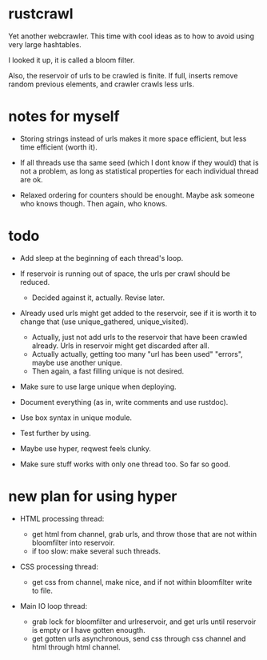 # rustcrawl

Yet another webcrawler. This time with cool ideas as to how to avoid using very large hashtables.

I looked it up, it is called a bloom filter.

Also, the reservoir of urls to be crawled is finite. If full, inserts remove random previous elements, and crawler crawls less urls.

# notes for myself

 - Storing strings instead of urls makes it more space efficient, but less time efficient (worth it).

 - If all threads use tha same seed (which I dont know if they would) that is not a problem, as long as statistical properties for each individual thread are ok.

 - Relaxed ordering for counters should be enought. Maybe ask someone who knows though. Then again, who knows.

# todo

 - Add sleep at the beginning of each thread's loop.

 - If reservoir is running out of space, the urls per crawl should be reduced.
    - Decided against it, actually. Revise later.

 - Already used urls might get added to the reservoir, see if it is worth it to change that (use unique_gathered, unique_visited).
    - Actually, just not add urls to the reservoir that have been crawled already. Urls in reservoir might get discarded after all.
    - Actually actually, getting too many "url has been used" "errors", maybe use another unique.
    - Then again, a fast filling unique is not desired.

 <!-- - Add a check/set in one method to unique. -->

<!--  - Add logger struct that logs errors.
    - Actually, maybe just print to stdout (or stderr). -->

 - Make sure to use large unique when deploying.

 <!-- - Use atomic counter to count gathered and visited pages. Maybe log this every so often. Also count css files. -->

 - Document everything (as in, write comments and use rustdoc).

 - Use box syntax in unique module.

 - Test further by using.

 - Maybe use hyper, reqwest feels clunky.

 - Make sure stuff works with only one thread too. So far so good.

# new plan for using hyper

 - HTML processing thread:
    - get html from channel, grab urls, and throw those that are not within bloomfilter into reservoir.
    - if too slow: make several such threads.

 - CSS processing thread:
    - get css from channel, make nice, and if not within bloomfilter write to file.

 - Main IO loop thread:
    - grab lock for bloomfilter and urlreservoir, and get urls until reservoir is empty or I have gotten enougth.
    - get gotten urls asynchronous, send css through css channel and html through html channel.
